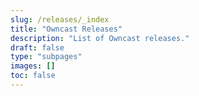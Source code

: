 ```yaml
---
slug: /releases/_index
title: "Owncast Releases"
description: "List of Owncast releases."
draft: false
type: "subpages"
images: []
toc: false
---
```

